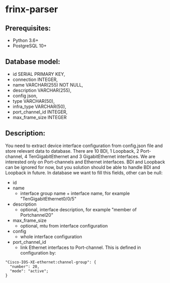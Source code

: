 # frinx-parser

## Prerequisites:
- Python 3.6+
- PostgreSQL 10+

## Database model:
- id SERIAL PRIMARY KEY,
- connection INTEGER,
- name VARCHAR(255) NOT NULL,
- description VARCHAR(255),
- config json,
- type VARCHAR(50),
- infra_type VARCHAR(50),
- port_channel_id INTEGER,
- max_frame_size INTEGER

## Description:
You need to extract device interface configuration from config.json file and store relevant
data to database. There are 10 BDI, 1 Loopback, 2 Port-channel, 4 TenGigabitEthernet
and 3 GigabitEthernet interfaces.
We are interested only on Port-channels and Ethernet interfaces. BDI and Loopback can
be ignored for now, but you solution should be able to handle BDI and Loopback in future.
In database we want to fill this fields, other can be null:
- id
- name
  - interface group name + interface name, for example &quot;TenGigabitEthernet0/0/5&quot;
- description
  - optional, interface description, for example &quot;member of Portchannel20&quot;
- max_frame_size
  - optional, mtu from interface configuration
- config
  - whole interface configuration
- port_channel_id
  - link Ethernet interfaces to Port-channel. This is defined in configuration by:
```
"Cisco-IOS-XE-ethernet:channel-group": {
  "number": 20,
  "mode": "active";
}
```
